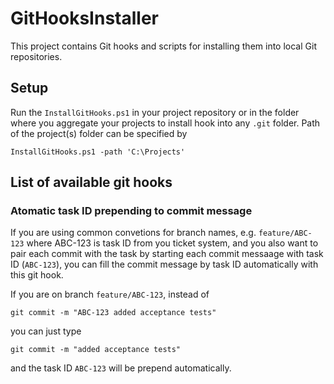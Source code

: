 # GitHooksInstaller
This project contains Git hooks and scripts for installing them into local Git repositories.

## Setup
Run the `InstallGitHooks.ps1` in your project repository or in the folder where you aggregate your projects to install hook into any `.git` folder.
Path of the project(s) folder can be specified by

`InstallGitHooks.ps1 -path 'C:\Projects'`

## List of available git hooks
### Atomatic task ID prepending to commit message
If you are using common convetions for branch names, e.g. `feature/ABC-123` where ABC-123 is task ID from you ticket
system, and you also want to pair each commit with the task by starting each commit messaage with task ID
(`ABC-123`),
you can fill the commit message by task ID automatically with this git hook.

If you are on branch `feature/ABC-123`, instead of

`git commit -m "ABC-123 added acceptance tests"`

you can just type

`git commit -m "added acceptance tests"`

and the task ID `ABC-123` will be prepend automatically.